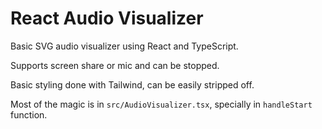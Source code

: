 # React Audio Visualizer

Basic SVG audio visualizer using React and TypeScript.

Supports screen share or mic and can be stopped.

Basic styling done with Tailwind, can be easily stripped off.

Most of the magic is in `src/AudioVisualizer.tsx`, specially in `handleStart` function.
